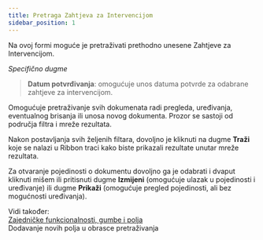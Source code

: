 ```yaml
---
title: Pretraga Zahtjeva za Intervencijom
sidebar_position: 1
---
```


Na ovoj formi moguće je pretraživati prethodno unesene Zahtjeve za Intervencijom.

*Specifično dugme*

> **Datum potvrđivanja**: omogućuje unos datuma potvrde za odabrane zahtjeve za intervencijom.

Omogućuje pretraživanje svih dokumenata radi pregleda, uređivanja, eventualnog brisanja ili unosa novog dokumenta. Prozor se sastoji od područja filtra i mreže rezultata.

Nakon postavljanja svih željenih filtara, dovoljno je kliknuti na dugme **Traži** koje se nalazi u Ribbon traci kako biste prikazali rezultate unutar mreže rezultata.

Za otvaranje pojedinosti o dokumentu dovoljno ga je odabrati i dvaput kliknuti mišem ili pritisnuti dugme **Izmijeni** (omogućuje ulazak u pojedinosti i uređivanje) ili dugme **Prikaži** (omogućuje pregled pojedinosti, ali bez mogućnosti uređivanja).

Vidi također:  
[Zajedničke funkcionalnosti, gumbe i polja](/docs/guide/common)    
Dodavanje novih polja u obrasce pretraživanja

